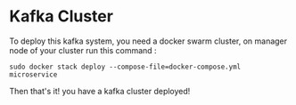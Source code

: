 # Kafka Cluster

 To deploy this kafka system, you need a docker swarm cluster, on manager node of your cluster run this command :
 
 `sudo docker stack deploy --compose-file=docker-compose.yml microservice`
 
 Then that's it! you have a kafka cluster deployed!